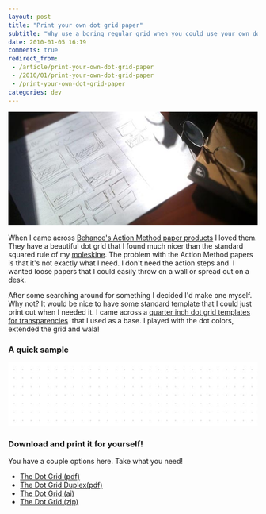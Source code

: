 ```yaml
---
layout: post
title: "Print your own dot grid paper"
subtitle: "Why use a boring regular grid when you could use your own dot grid?"
date: 2010-01-05 16:19
comments: true
redirect_from:
 - /article/print-your-own-dot-grid-paper
 - /2010/01/print-your-own-dot-grid-paper
 - /print-your-own-dot-grid-paper
categories: dev
---
```

<img class="full" src="/images/posts/dotgrid-in-action.jpg" />

When I came across [Behance's Action Method paper products](http://www.creativesoutfitter.com/#cat1) I loved them. They have a beautiful dot grid that I found much nicer than the standard squared rule of my [moleskine](http://www.moleskine.com/catalogue/classic/hard_black_cover/squared_notebook__large.php). The problem with the Action Method papers is that it's not exactly what I need. I don't need the action steps and  I wanted loose papers that I could easily throw on a wall or spread out on a desk.
<!-- more -->
After some searching around for something I decided I'd make one myself. Why not? It would be nice to have some standard template that I could just print out when I needed it. I came across a [quarter inch dot grid templates for transparencies](http://highered.mcgraw-hill.com/sites/0072532947/student_view0/grid_and_dot_paper.html)  that I used as a base. I played with the dot colors, extended the grid and wala!

### A quick sample

<img class="full" src="/images/posts/theDotGrid.png" />

### Download and print it for yourself!

You have a couple options here. Take what you need!

* [The Dot Grid (pdf)](https://dl.dropbox.com/u/784691/mattmcman.us/theDotGrid.pdf)
* [The Dot Grid Duplex(pdf)](https://dl.dropbox.com/u/784691/mattmcman.us/theDotGrid-Duplex.pdf)
* [The Dot Grid (ai)](https://dl.dropbox.com/u/784691/mattmcman.us/theDotGrid.ai)
* [The Dot Grid (zip)](https://dl.dropbox.com/u/784691/mattmcman.us/theDotGrid.zip)
